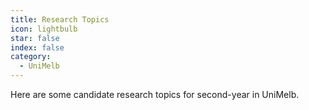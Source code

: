 ```yaml
---
title: Research Topics
icon: lightbulb
star: false
index: false
category:
  - UniMelb
---
```


Here are some candidate research topics for second-year in UniMelb.
